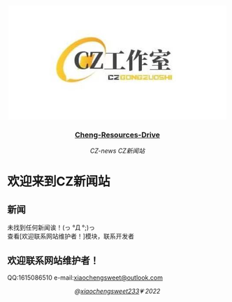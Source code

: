 <div align="center">
  <img src="./public/czlogo.png" alt="CZ-news" />
  <h3><a href="./README.md">Cheng-Resources-Drive</a></h3>
  <p><em>CZ-news CZ新闻站</em></p>
</div>

# 欢迎来到CZ新闻站
## 新闻
未找到任何新闻诶！(っ °Д °;)っ
<br />
查看[欢迎联系网站维护者！]模块，联系开发者

## 欢迎联系网站维护者！

QQ:1615086510
e-mail:xiaochengsweet@outlook.com

<div align="center">
  <em>@<a href="https://github.com/Xiaochengsweet233">xiaochengsweet233</a>💗 2022</em>
</div>
